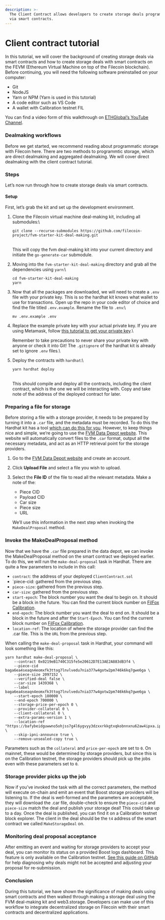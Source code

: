 ```yaml
---
description: >-
  The Client Contract allows developers to create storage deals programmatically
  via smart contracts.
---
```


# Client contract tutorial

In this tutorial, we will cover the background of creating storage deals via smart contracts and how to create storage deals with smart contracts on the FEVM (Ethereum Virtual Machine on top of the Filecoin blockchain). Before continuing, you will need the following software preinstalled on your computer:

* Git
* NodeJS
* Yarn or NPM (Yarn is used in this tutorial)
* A code editor such as VS Code
* A wallet with Calibration testnet FIL

You can find a video form of this walkthrough on [ETHGlobal’s YouTube Channel](https://www.youtube.com/watch?v=27EV3gQGY9k).

### Dealmaking workflows <a href="#dealmaking-workflows" id="dealmaking-workflows"></a>

Before we get started, we recommend reading about programmatic storage with Filecoin here. There are two methods to programmtic storage, which are direct dealmaking and aggregated dealmaking. We will cover direct dealmaking with the client contract tutorial.

### Steps <a href="#steps" id="steps"></a>

Let’s now run through how to create storage deals via smart contracts.

#### Setup <a href="#setup" id="setup"></a>

First, let’s grab the kit and set up the development environment.

1.  Clone the Filecoin virtual machine deal-making kit, including all submodules:\


    ```
    git clone --recurse-submodules https://github.com/filecoin-project/fvm-starter-kit-deal-making.git
    ```

    \
    This will copy the fvm deal-making kit into your current directory and initiate the `go-generate-car` submodule.
2.  Moving into the `fvm-starter-kit-deal-making` directory and grab all the dependencies using `yarn`:\


    ```
    cd fvm-starter-kit-deal-making
    yarn
    ```


3.  Now that all the packages are downloaded, we will need to create a `.env` file with your private key. This is so the hardhat kit knows what wallet to use for transactions. Open up the repo in your code editor of choice and find the file titled `.env.example`. Rename the file to `.env`:\


    ```
    mv .env.example .env
    ```


4.  Replace the example private key with your actual private key. If you are using Metamask, follow [this tutorial to get your private key](https://support.metamask.io/hc/en-us/articles/360015289632-How-to-export-an-account-s-private-key).\


    Remember to take precautions to never share your private key with anyone or check it into Git! The `.gitignore` of the hardhat kit is already set to ignore `.env` files.\

5.  Deploy the contracts with `hardhat`:\


    ```
    yarn hardhat deploy
    ```

    \
    This should compile and deploy all the contracts, including the client contract, which is the one we will be interacting with. Copy and take note of the address of the deployed contract for later.

### Preparing a file for storage <a href="#preparing-a-file-for-storage" id="preparing-a-file-for-storage"></a>

Before storing a file with a storage provider, it needs to be prepared by turning it into a `.car` file, and the metadata must be recorded. To do this the Hardhat kit has a tool [which can do this for you](https://github.com/filecoin-project/fevm-hardhat-kit/tree/main/tools). However, to keep things nice and simple, we’re going to use the [FVM Data Depot website](https://data.lighthouse.storage/). This website will automatically convert files to the `.car` format, output all the necessary metadata, and act as an HTTP retrieval point for the storage providers.

1. Go to the [FVM Data Depot website](https://data.lighthouse.storage/) and create an account.
2. Click **Upload File** and select a file you wish to upload.
3.  Select the **File ID** of the file to read all the relevant metadata. Make a note of the:

    * Piece CID
    * Payload CID
    * Car size
    * Piece size
    * URL

    We’ll use this information in the next step when invoking the `MakeDealProposal` method.

### Invoke the MakeDealProposal method <a href="#invoke-the-makedealproposal-method" id="invoke-the-makedealproposal-method"></a>

Now that we have the `.car` file prepared in the data depot, we can invoke the MakeDealProposal method on the smart contract we deployed earlier. To do this, we will run the `make-deal-proposal` task in Hardhat. There are quite a few parameters to include in this call:

* `contract`: the address of your deployed `ClientContract.sol`
* \`piece-cid: gathered from the previous step.
* `piece-size`: gathered from the previous step.
* `car-size`: gathered from the previous step.
* `start-epoch`: The block number you want the deal to begin on. It should be a block in the future. You can find the current block number on [FilFox Calibration](https://calibration.filfox.info/en).
* `end-epoch`: The block number you want the deal to end on. It should be a block in the future and after the `Start-Epoch`. You can find the current block number on [FilFox Calibration](https://calibration.filfox.info/en).
* `location-ref`: The location of where the storage provider can find the .car file. This is the `URL` from the previous step.

When calling the `make-deal-proposal` task in Hardhat, your command will look something like this:

```
yarn hardhat make-deal-proposal \ 
    --contract 0x0219eB1740C315fe5e20612D7E13AE2A883dB3f4 \
    --piece-cid baga6ea4seaqn4eomxfk3ttog7lnvlvedu7nia377w4gotw2pm746k6kq7gwe6ga \
    --piece-size 2097152 \
    --verified-deal false \
    --car-size 1439368 \
    --label baga6ea4seaqn4eomxfk3ttog7lnvlvedu7nia377w4gotw2pm746k6kq7gwe6ga \
    --start-epoch 180000 \
    --end-epoch 700000 \
    --storage-price-per-epoch 0 \
    --provider-collateral 0 \
    --client-collateral 0 \
    --extra-params-version 1 \
    --location-ref "https://bafybeidguwwno5ohjss7g4l6ygvyy3dzxxrkkgtxqkobnnxnu62aw4ipxa.ipfs.w3s.link/ipfs/bafybeidguwwno5ohjss7g4l6ygvyy3dzxxrkkgtxqkobnnxnu62aw4ipxa/baga6ea4seaqn4eomxfk3ttog7lnvlvedu7nia377w4gotw2pm746k6kq7gwe6ga.car \
    --skip-ipni-announce true \
    --remove-unsealed-copy true \
```

Parameters such as the `collateral` and `price-per-epoch` are set to `0`. On mainnet, these would be determined by storage providers, but since this is on the Calibration testnet, the storage providers should pick up the jobs even with these parameters set to `0`.

### Storage provider picks up the job <a href="#storage-provider-picks-up-the-job" id="storage-provider-picks-up-the-job"></a>

Now if you’ve invoked the task with all the correct parameters, the method will execute on-chain and emit an event that Boost storage providers will be listening to. If the deal is well-formed and the parameters are acceptable, they will download the .car file, double-check to ensure the `piece-cid` and `piece-size` match the deal and publish your storage deal! This could take up to a day. Once the deal is published, you can find it on a Calibration testnet block explorer. The client in the deal should be the `t4` address of the smart contract we called `MakeStorageDeal` on.

### Monitoring deal proposal acceptance <a href="#monitoring-deal-proposal-acceptance" id="monitoring-deal-proposal-acceptance"></a>

After emitting an event and waiting for storage providers to accept your deal, you can monitor its status on a provided Boost logs dashboard. This feature is only available on the Calibration testnet. [See this guide on GitHub](https://github.com/filecoin-project/community/discussions/659) for help diagnosing why deals might not be accepted and adjusting your proposal for re-submission.

### Conclusion <a href="#conclusion" id="conclusion"></a>

During this tutorial, we have shown the significance of making deals using smart contracts and then walked through making a storage deal using the FVM deal-making kit and web3.storage. Developers can make use of this workflow to integrate decentralized storage on Filecoin with their smart contracts and decentralized applications.
